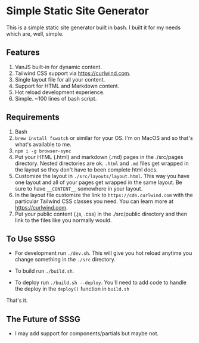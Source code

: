 # Simple Static Site Generator

This is a simple static site generator built in bash. I built it for my needs which are, well, simple.

## Features

1. VanJS built-in for dynamic content.
2. Tailwind CSS support via https://curlwind.com.
3. Single layout file for all your content.
4. Support for HTML and Markdown content.
5. Hot reload development experience.
6. Simple. ~100 lines of bash script.

## Requirements

1. Bash
2. `brew install fswatch` or similar for your OS. I'm on MacOS and so that's what's available to me.
3. `npm i -g browser-sync`
4. Put your HTML (.html) and markdown (.md) pages in the ./src/pages directory. Nested directories are ok. `.html` and `.md` files get wrapped in the layout so they don't have to been complete html docs.
5. Customize the layout in `./src/layouts/layout.html`. This way you have one layout and all of your pages get wrapped in the same layout. Be sure to have `__CONTENT__` somewhere in your layout.
6. In the layout file customize the link to `https://cdn.curlwind.com` with the particular Tailwind CSS classes you need. You can learn more at https://curlwind.com.
7. Put your public content (.js, .css) in the ./src/public directory and then link to the files like you normally would.

## To Use SSSG

- For development run `./dev.sh`. This will give you hot reload anytime you change something in the `./src` directory.

- To build run `./build.sh`.

- To deploy run `./build.sh --deploy`. You'll need to add code to handle the deploy in the `deploy()` function in `build.sh`

That's it.

## The Future of SSSG

- I may add support for components/partials but maybe not.

